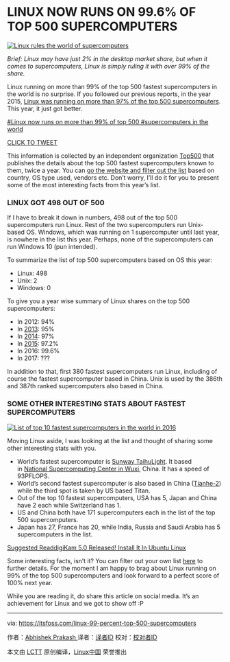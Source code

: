 LINUX NOW RUNS ON 99.6% OF TOP 500 SUPERCOMPUTERS
============================================================

[
 ![Linux rules the world of supercomputers](https://itsfoss.com/wp-content/uploads/2016/11/Linux-King-Supercomputer-world-min.jpg) 
][12]

_Brief: Linux may have just 2% in the desktop market share, but when it comes to supercomputers, Linux is simply ruling it with over 99% of the share._

Linux running on more than 99% of the top 500 fastest supercomputers in the world is no surprise. If you followed our previous reports, in the year 2015, [Linux was running on more than 97% of the top 500 supercomputers][13]. This year, it just got better.

[#Linux now runs on more than 99% of top 500 #supercomputers in the world][4]

[CLICK TO TWEET][5]

This information is collected by an independent organization [Top500][14] that publishes the details about the top 500 fastest supercomputers known to them, twice a year. You can [go the website and filter out the list][15] based on country, OS type used, vendors etc. Don’t worry, I’ll do it for you to present some of the most interesting facts from this year’s list.

### LINUX GOT 498 OUT OF 500

If I have to break it down in numbers, 498 out of the top 500 supercomputers run Linux. Rest of the two supercomputers run Unix-based OS. Windows, which was running on 1 supercomputer until last year, is nowhere in the list this year. Perhaps, none of the supercomputers can run Windows 10 (pun intended).

To summarize the list of top 500 supercomputers based on OS this year:

*   Linux: 498
*   Unix: 2
*   Windows: 0

To give you a year wise summary of Linux shares on the top 500 supercomputers:

*   In 2012: 94%
*   In [2013][6]: 95%
*   In [2014][7]: 97%
*   In [2015][8]: 97.2%
*   In 2016: 99.6%
*   In 2017: ???

In addition to that, first 380 fastest supercomputers run Linux, including of course the fastest supercomputer based in China. Unix is used by the 386th and 387th ranked supercomputers also based in China.

### SOME OTHER INTERESTING STATS ABOUT FASTEST SUPERCOMPUTERS

[
 ![List of top 10 fastest supercomputers in the world in 2016](https://itsfoss.com/wp-content/uploads/2016/11/fastest-supercomputers.png) 
][16]

Moving Linux aside, I was looking at the list and thought of sharing some other interesting stats with you.

*   World’s fastest supercomputer is [Sunway TaihuLight][9]. It based in [National Supercomputing Center in Wuxi][10], China. It has a speed of 93PFLOPS.
*   World’s second fastest supercomputer is also based in China ([Tianhe-2][11]) while the third spot is taken by US based Titan.
*   Out of the top 10 fastest supercomputers, USA has 5, Japan and China have 2 each while Switzerland has 1.
*   US and China both have 171 supercomputers each in the list of the top 500 supercomputers.
*   Japan has 27, France has 20, while India, Russia and Saudi Arabia has 5 supercomputers in the list.

[Suggested ReaddigiKam 5.0 Released! Install It In Ubuntu Linux][17]

Some interesting facts, isn’t it? You can filter out your own list [here][18] to further details. For the moment I am happy to brag about Linux running on 99% of the top 500 supercomputers and look forward to a perfect score of 100% next year.

While you are reading it, do share this article on social media. It’s an achievement for Linux and we got to show off :P

--------------------------------------------------------------------------------

via: https://itsfoss.com/linux-99-percent-top-500-supercomputers

作者：[Abhishek Prakash ][a]
译者：[译者ID](https://github.com/译者ID)
校对：[校对者ID](https://github.com/校对者ID)

本文由 [LCTT](https://github.com/LCTT/TranslateProject) 原创编译，[Linux中国](https://linux.cn/) 荣誉推出

[a]:https://itsfoss.com/author/abhishek/
[1]:https://twitter.com/share?original_referer=https%3A%2F%2Fitsfoss.com%2F&source=tweetbutton&text=Linux+Now+Runs+On+99.6%25+Of+Top+500+Supercomputers&url=https%3A%2F%2Fitsfoss.com%2Flinux-99-percent-top-500-supercomputers%2F&via=%40itsfoss
[2]:https://www.linkedin.com/cws/share?url=https://itsfoss.com/linux-99-percent-top-500-supercomputers/
[3]:http://pinterest.com/pin/create/button/?url=https://itsfoss.com/linux-99-percent-top-500-supercomputers/&description=Linux+Now+Runs+On+99.6%25+Of+Top+500+Supercomputers&media=https://itsfoss.com/wp-content/uploads/2016/11/Linux-King-Supercomputer-world-min.jpg
[4]:https://twitter.com/share?text=%23Linux+now+runs+on+more+than+99%25+of+top+500+%23supercomputers+in+the+world&via=itsfoss&related=itsfoss&url=https://itsfoss.com/linux-99-percent-top-500-supercomputers/
[5]:https://twitter.com/share?text=%23Linux+now+runs+on+more+than+99%25+of+top+500+%23supercomputers+in+the+world&via=itsfoss&related=itsfoss&url=https://itsfoss.com/linux-99-percent-top-500-supercomputers/
[6]:https://itsfoss.com/95-percent-worlds-top-500-supercomputers-run-linux/
[7]:https://itsfoss.com/97-percent-worlds-top-500-supercomputers-run-linux/
[8]:https://itsfoss.com/linux-runs-97-percent-worlds-top-500-supercomputers/
[9]:https://en.wikipedia.org/wiki/Sunway_TaihuLight
[10]:https://www.top500.org/site/50623
[11]:https://en.wikipedia.org/wiki/Tianhe-2
[12]:https://itsfoss.com/wp-content/uploads/2016/11/Linux-King-Supercomputer-world-min.jpg
[13]:https://itsfoss.com/linux-runs-97-percent-worlds-top-500-supercomputers/
[14]:https://www.top500.org/
[15]:https://www.top500.org/statistics/sublist/
[16]:https://itsfoss.com/wp-content/uploads/2016/11/fastest-supercomputers.png
[17]:https://itsfoss.com/digikam-5-0-released-install-it-in-ubuntu-linux/
[18]:https://www.top500.org/statistics/sublist/
